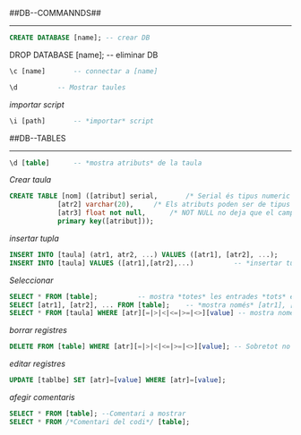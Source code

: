 ##DB--COMMANNDS##
***
```sql
CREATE DATABASE [name]; -- crear DB
```
DROP DATABASE [name]; 	-- eliminar DB
```sql
\c [name]		-- connectar a [name]
```
```sql
\d 			-- Mostrar taules
```
_importar script_
```sql
\i [path]		-- *importar* script
```

##DB--TABLES
***
```sql
\d [table]		-- *mostra atributs* de la taula
```
_Crear taula_
```sql
CREATE TABLE [nom] ([atribut] serial,  		/* Serial és tipus numeric autoincremental 		      */
		    [atr2] varchar(20),		/* Els atributs poden ser de tipus integer, float, varchar... */
		    [atr3] float not null,      /* NOT NULL no deja que el campo quede vacío		      */
		    primary key([atribut]));	
```

_insertar tupla_ 
```sql
INSERT INTO [taula] (atr1, atr2, ...) VALUES ([atr1], [atr2], ...); 	-- *insertar* nova tupla
INSERT INTO [taula] VALUES ([atr1],[atr2],...) 			-- *insertar tupla
```
_Seleccionar_
```sql
SELECT * FROM [table];			-- mostra *totes* les entrades *tots* els atributs de [taula]
SELECT [atr1], [atr2], ... FROM [table];	-- *mostra només* [atr1], [atr2], ... de totes les tuples de [taula]
SELECT * FROM [taula] WHERE [atr][=|>|<|<=|>=|<>][value] -- mostra nomes els que compleixen la *condició*
```
_borrar registres_
```sql
DELETE FROM [table] WHERE [atr][=|>|<|<=|>=|<>][value];	-- Sobretot no oblidar *WHERE*
```
_editar registres_
```sql
UPDATE [tablbe] SET [atr]=[value] WHERE [atr]=[value];
```
_afegir comentaris_
```sql
SELECT * FROM [table]; --Comentari a mostrar
SELECT * FROM /*Comentari del codi*/ [table];
```
	
				




